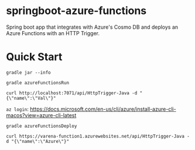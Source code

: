 # springboot-azure-functions
Spring boot app that integrates with Azure's Cosmo DB and deploys an Azure Functions with an HTTP Trigger.

# Quick Start

```gradle jar --info```

```gradle azureFunctionsRun```

```curl http://localhost:7071/api/HttpTrigger-Java -d "{\"name\":\"Val\"}"```

```az login```: https://docs.microsoft.com/en-us/cli/azure/install-azure-cli-macos?view=azure-cli-latest

```gradle azureFunctionsDeploy```

```curl https://varena-function1.azurewebsites.net/api/HttpTrigger-Java -d "{\"name\":\"Azure\"}"```



